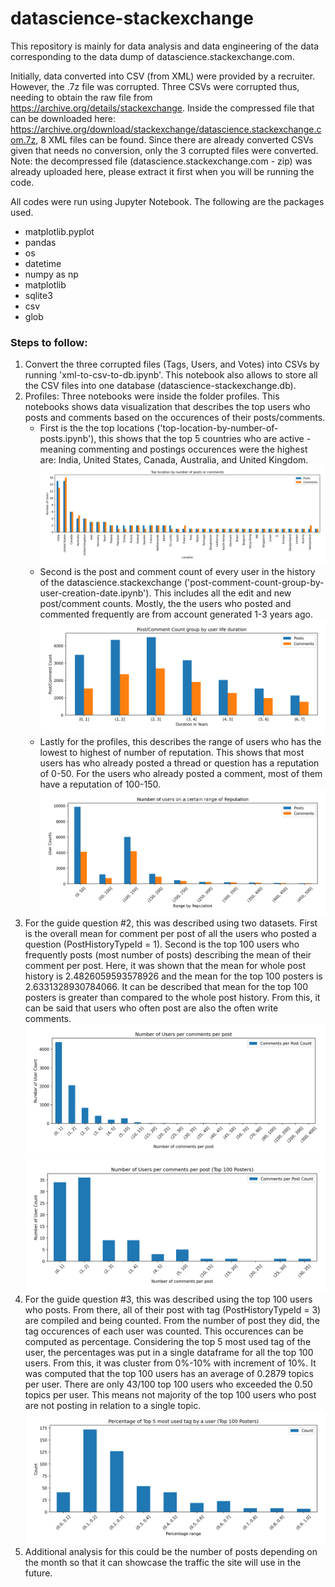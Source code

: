 # datascience-stackexchange
This repository is mainly for data analysis and data engineering of the data corresponding to the data dump of datascience.stackexchange.com.

Initially, data converted into CSV (from XML) were provided by a recruiter. However, the .7z file was corrupted. Three CSVs were corrupted thus, needing to obtain the raw file from https://archive.org/details/stackexchange. Inside the compressed file that can be downloaded here: https://archive.org/download/stackexchange/datascience.stackexchange.com.7z, 8 XML files can be found. Since there are already converted CSVs given that needs no conversion, only the 3 corrupted files were converted. Note: the decompressed file (datascience.stackexchange.com - zip) was already uploaded here, please extract it first when you will be running the code.

All codes were run using Jupyter Notebook. The following are the packages used.
* matplotlib.pyplot
* pandas
* os
* datetime
* numpy as np
* matplotlib
* sqlite3
* csv
* glob

<h3>Steps to follow:</h3>

1. Convert the three corrupted files (Tags, Users, and Votes) into CSVs by running 'xml-to-csv-to-db.ipynb'. This notebook also allows to store all the CSV files into one database (datascience-stackexchange.db). 
2. Profiles:
  Three notebooks were inside the folder profiles. This notebooks shows data visualization that describes the top users who posts and comments based on the occurences of their posts/comments. 
    * First is the the top locations ('top-location-by-number-of-posts.ipynb'), this shows that the top 5 countries who are active - meaning commenting and postings occurences were the highest are: India, United States, Canada, Australia, and United Kingdom. ![top-location-by-number-of-posts-top-100](https://github.com/radlysevilla/datascience-stackexchange/blob/main/plots/top-location-by-number-of-posts-top-100.png)
    * Second is the post and comment count of every user in the history of the datascience.stackexchange ('post-comment-count-group-by-user-creation-date.ipynb'). This includes all the edit and new post/comment counts. Mostly, the the users who posted and commented frequently are from account generated 1-3 years ago. ![post-comment-count-group-by-user-creation-date](https://github.com/radlysevilla/datascience-stackexchange/blob/main/plots/post-comment-count-group-by-user-creation-date.png)
    * Lastly for the profiles, this describes the range of users who has the lowest to highest of number of reputation. This shows that most users has who already posted a thread or question has a reputation of 0-50. For the users who already posted a comment, most of them have a reputation of 100-150. ![user-count-group-by-reputation-range-0-500](https://github.com/radlysevilla/datascience-stackexchange/blob/main/plots/user-count-group-by-reputation-range-0-500.png)
3. For the guide question #2, this was described using two datasets. First is the overall mean for comment per post of all the users who posted a question (PostHistoryTypeId = 1). Second is the top 100 users who frequently posts (most number of posts) describing the mean of their comment per post. Here, it was shown that the mean for whole post history is 2.4826059593578926 and the mean for the top 100 posters is 2.6331328930784066. It can be described that mean for the top 100 posters is greater than compared to the whole post history. From this, it can be said that users who often post are also the often write comments. ![comments-per-post-question-all-val](https://github.com/radlysevilla/datascience-stackexchange/blob/main/plots/comments-per-post-question-all-val.png) ![comments-per-post-question-0-35](https://github.com/radlysevilla/datascience-stackexchange/blob/main/plots/comments-per-post-question-0-35.png)
4. For the guide question #3, this was described using the top 100 users who posts. From there, all of their post with tag (PostHistoryTypeId = 3) are compiled and being counted. From the number of post they did, the tag occurences of each user was counted. This occurences can be computed as percentage. Considering the top 5 most used tag of the user, the percentages was put in a single dataframe for all the top 100 users. From this, it was cluster from 0%-10% with increment of 10%. It was computed that the top 100 users has an average of 0.2879 topics per user. There are only 43/100 top 100 users who exceeded the 0.50 topics per user. This means not majority of the top 100 users who post are not posting in relation to a single topic. ![percentage-tag-user-](https://github.com/radlysevilla/datascience-stackexchange/blob/main/plots/percentage-tag-user.png)
5. Additional analysis for this could be the number of posts depending on the month so that it can showcase the traffic the site will use in the future.

   
